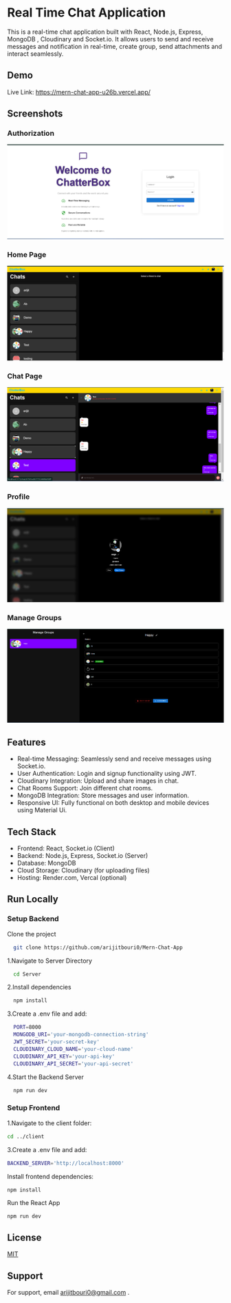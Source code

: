 
# Real Time Chat Application


This is a real-time chat application built with React, Node.js, Express, MongoDB , Cloudinary and Socket.io. It allows users to send and receive messages and notification in real-time, create group, send attachments and interact seamlessly.


## Demo
Live Link:
https://mern-chat-app-u26b.vercel.app/

## Screenshots

### Authorization
![Authorization Screenshot](https://raw.githubusercontent.com/arijitbouri0/Mern-Chat-App/main/Client/public/Screenshot%202024-12-11%20202833.png)

### Home Page
![Home Screenshot](https://raw.githubusercontent.com/arijitbouri0/Mern-Chat-App/main/Client/public/Screenshot%202024-12-11%20202949.png)

### Chat Page
![Chat Screenshot](https://raw.githubusercontent.com/arijitbouri0/Mern-Chat-App/main/Client/public/Screenshot%202024-12-11%20203047.png)

### Profile
![Profile Screenshot](https://raw.githubusercontent.com/arijitbouri0/Mern-Chat-App/main/Client/public/Screenshot%202024-12-11%20203123.png)

### Manage Groups
![Manage Groups Screenshot](https://raw.githubusercontent.com/arijitbouri0/Mern-Chat-App/main/Client/public/Screenshot%202024-12-11%20203104.png)

## Features

- Real-time Messaging: Seamlessly send and receive messages using Socket.io.
- User Authentication: Login and signup functionality using JWT.
- Cloudinary Integration: Upload and share images in chat.
- Chat Rooms Support: Join different chat rooms.
- MongoDB Integration: Store messages and user information.
- Responsive UI: Fully functional on both desktop and mobile devices using Material Ui.


## Tech Stack

- Frontend: React, Socket.io (Client)
- Backend: Node.js, Express, Socket.io (Server)
- Database: MongoDB 
- Cloud Storage: Cloudinary (for uploading files)
- Hosting: Render.com, Vercal (optional)


## Run Locally

### Setup Backend

Clone the project

```bash
  git clone https://github.com/arijitbouri0/Mern-Chat-App

```

1.Navigate to Server Directory
```bash
  cd Server
```

2.Install dependencies
```bash
  npm install
```

3.Create a .env file and add:
```bash
  PORT=8000
  MONGODB_URI='your-mongodb-connection-string'
  JWT_SECRET='your-secret-key'
  CLOUDINARY_CLOUD_NAME='your-cloud-name'
  CLOUDINARY_API_KEY='your-api-key'
  CLOUDINARY_API_SECRET='your-api-secret'
```

4.Start the Backend Server
```bash
  npm run dev
```
### Setup Frontend

1.Navigate to the client folder:
```bash
cd ../client
```

3.Create a .env file and add:
```bash
BACKEND_SERVER='http://localhost:8000'
```

Install frontend dependencies:
```bash
npm install
```

Run the React App
```
npm run dev
```
## License

[MIT](https://choosealicense.com/licenses/mit/)


## Support

For support, email arijitbouri0@gmail.com .

